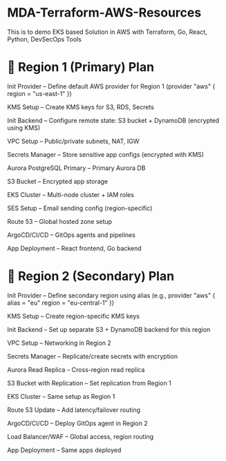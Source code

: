 # MDA-Terraform-AWS-Resources
This is to demo EKS based Solution in AWS with Terraform, Go, React, Python, DevSecOps Tools

# 🔹 Region 1 (Primary) Plan
Init Provider – Define default AWS provider for Region 1 (provider "aws" { region = "us-east-1" })

KMS Setup – Create KMS keys for S3, RDS, Secrets

Init Backend – Configure remote state: S3 bucket + DynamoDB (encrypted using KMS)

VPC Setup – Public/private subnets, NAT, IGW

Secrets Manager – Store sensitive app configs (encrypted with KMS)

Aurora PostgreSQL Primary – Primary Aurora DB

S3 Bucket – Encrypted app storage

EKS Cluster – Multi-node cluster + IAM roles

SES Setup – Email sending config (region-specific)

Route 53 – Global hosted zone setup

ArgoCD/CI/CD – GitOps agents and pipelines

App Deployment – React frontend, Go backend

# 🔹 Region 2 (Secondary) Plan
Init Provider – Define secondary region using alias (e.g., provider "aws" { alias = "eu" region = "eu-central-1" })

KMS Setup – Create region-specific KMS keys

Init Backend – Set up separate S3 + DynamoDB backend for this region

VPC Setup – Networking in Region 2

Secrets Manager – Replicate/create secrets with encryption

Aurora Read Replica – Cross-region read replica

S3 Bucket with Replication – Set replication from Region 1

EKS Cluster – Same setup as Region 1

Route 53 Update – Add latency/failover routing

ArgoCD/CI/CD – Deploy GitOps agent in Region 2

Load Balancer/WAF – Global access, region routing

App Deployment – Same apps deployed